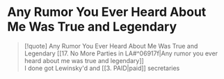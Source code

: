 # Any Rumor You Ever Heard About Me Was True and Legendary

> [!quote] Any Rumor You Ever Heard About Me Was True and Legendary
[[17. No More Parties in LA#^06917f|Any rumor you ever heard about me was true and legendary]]  
I done got Lewinsky'd and [[3. PAID|paid]] secretaries
